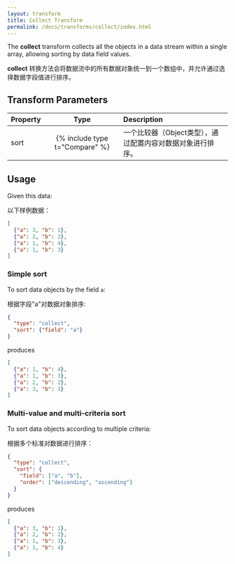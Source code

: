 ```yaml
---
layout: transform
title: Collect Transform
permalink: /docs/transforms/collect/index.html
---
```


The **collect** transform collects all the objects in a data stream within a single array, allowing sorting by data field values.

**collect** 转换方法会将数据流中的所有数据对象统一到一个数组中，并允许通过选择数据字段值进行排序。

## Transform Parameters

| Property            | Type                           | Description   |
| :------------------ | :----------------------------: | :------------ |
| sort                | {% include type t="Compare" %} | 一个比较器（Object类型），通过配置内容对数据对象进行排序。|

## Usage

Given this data:

以下样例数据：

```json
[
  {"a": 3, "b": 1},
  {"a": 2, "b": 2},
  {"a": 1, "b": 4},
  {"a": 1, "b": 3}
]
```

### Simple sort

To sort data objects by the field `a`:

根据字段"a"对数据对象排序:

```json
{
  "type": "collect",
  "sort": {"field": "a"}
}
```

produces

```json
[
  {"a": 1, "b": 4},
  {"a": 1, "b": 3},
  {"a": 2, "b": 2},
  {"a": 3, "b": 1}
]
```

### Multi-value and multi-criteria sort

To sort data objects according to multiple criteria:

根据多个标准对数据进行排序：

```json
{
  "type": "collect",
  "sort": {
    "field": ["a", "b"],
    "order": ["descending", "ascending"]
  }
}
```

produces

```json
[
  {"a": 3, "b": 1},
  {"a": 2, "b": 2},
  {"a": 1, "b": 3},
  {"a": 1, "b": 4}
]
```
